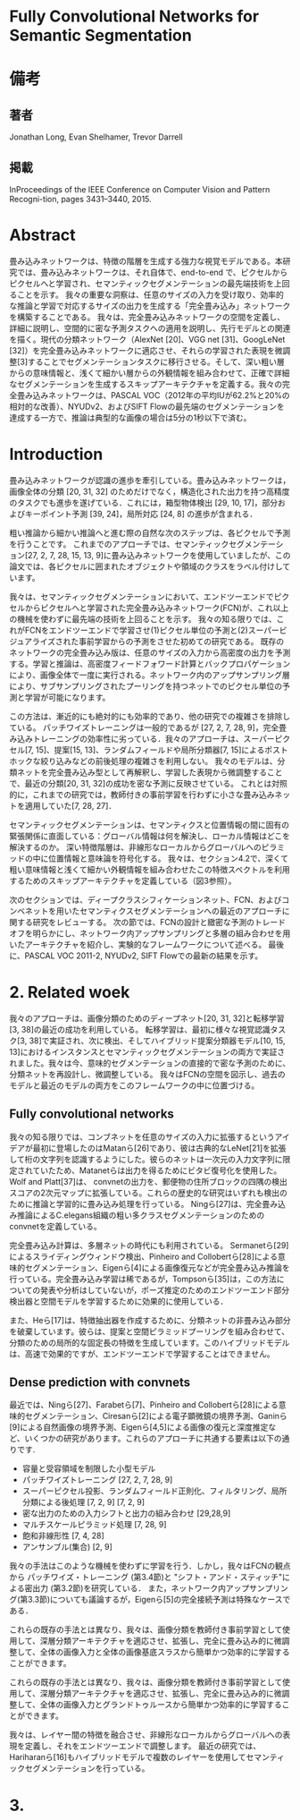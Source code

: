 # Fully Convolutional Networks for Semantic Segmentation

# 備考

## 著者
Jonathan Long, Evan Shelhamer, Trevor Darrell

## 掲載

InProceedings of the IEEE Conference on Computer Vision and Pattern Recogni-tion, pages 3431–3440, 2015.

# Abstract

畳み込みネットワークは、特徴の階層を生成する強力な視覚モデルである。本研究では、畳み込みネットワークは、それ自体で、end-to-end で、ピクセルからピクセルへと学習され、セマンティックセグメンテーションの最先端技術を上回ることを示す。 我々の重要な洞察は、任意のサイズの入力を受け取り、効率的な推論と学習で対応するサイズの出力を生成する「完全畳み込み」ネットワークを構築することである。 我々は、完全畳み込みネットワークの空間を定義し、詳細に説明し、空間的に密な予測タスクへの適用を説明し、先行モデルとの関連を描く。現代の分類ネットワーク（AlexNet [20]、VGG net [31]、GoogLeNet [32]）を完全畳み込みネットワークに適応させ、それらの学習された表現を微調整[3]することでセグメンテーションタスクに移行させる。そして、深い粗い層からの意味情報と、浅くて細かい層からの外観情報を組み合わせて、正確で詳細なセグメンテーションを生成するスキップアーキテクチャを定義する。我々の完全畳み込みネットワークは、PASCAL VOC（2012年の平均IUが62.2%と20%の相対的な改善）、NYUDv2、およびSIFT Flowの最先端のセグメンテーションを達成する一方で、推論は典型的な画像の場合は5分の1秒以下で済む。

# Introduction

畳み込みネットワークが認識の進歩を牽引している。畳み込みネットワークは，画像全体の分類 [20, 31, 32] のためだけでなく，構造化された出力を持つ高精度のタスクでも進歩を遂げている．これには，箱型物体検出 [29, 10, 17]，部分およびキーポイント予測 [39, 24]，局所対応 [24, 8] の進歩が含まれる．

粗い推論から細かい推論へと進む際の自然な次のステップは、各ピクセルで予測を行うことです。 これまでのアプローチでは、セマンティックセグメンテーション[27, 2, 7, 28, 15, 13, 9]に畳み込みネットワークを使用していましたが、この論文では、各ピクセルに囲まれたオブジェクトや領域のクラスをラベル付けしています。

我々は、セマンティックセグメンテーションにおいて、エンドツーエンドでピクセルからピクセルへと学習された完全畳み込みネットワーク(FCN)が、これ以上の機械を使わずに最先端の技術を上回ることを示す。 我々の知る限りでは、これがFCNをエンドツーエンドで学習させ(1)ピクセル単位の予測と(2)スーパービジュアライズされた事前学習からの予測をさせた初めての研究である。 既存のネットワークの完全畳み込み版は、任意のサイズの入力から高密度の出力を予測する。学習と推論は、高密度フィードフォワード計算とバックプロパゲーションにより、画像全体で一度に実行される。ネットワーク内のアップサンプリング層により、サブサンプリングされたプーリングを持つネットでのピクセル単位の予測と学習が可能になります。

この方法は、漸近的にも絶対的にも効率的であり、他の研究での複雑さを排除している。 パッチワイズトレーニングは一般的であるが [27, 2, 7, 28, 9]，完全畳み込みトレーニングの効率性に劣っている．我々のアプローチは、スーパーピクセル[7, 15]、提案[15, 13]、ランダムフィールドや局所分類器[7, 15]によるポストホックな絞り込みなどの前後処理の複雑さを利用しない。  我々のモデルは、分類ネットを完全畳み込み型として再解釈し、学習した表現から微調整することで、最近の分類[20, 31, 32]の成功を密な予測に反映させている。 これとは対照的に，これまでの研究では，教師付きの事前学習を行わずに小さな畳み込みネットを適用していた[7, 28, 27]．

セマンティックセグメンテーションは、セマンティクスと位置情報の間に固有の緊張関係に直面している：グローバル情報は何を解決し、ローカル情報はどこを解決するのか。 深い特徴階層は、非線形なローカルからグローバルへのピラミッドの中に位置情報と意味論を符号化する。 我々は、セクション4.2で、深くて粗い意味情報と浅くて細かい外観情報を組み合わせたこの特徴スペクトルを利用するためのスキップアーキテクチャを定義している（図3参照）。

次のセクションでは、ディープクラスシフィケーションネット、FCN、およびコンベネットを用いたセマンティクスセグメンテーションへの最近のアプローチに関する研究をレビューする。  次の節では、FCNの設計と緻密な予測のトレードオフを明らかにし、ネットワーク内アップサンプリングと多層の組み合わせを用いたアーキテクチャを紹介し、実験的なフレームワークについて述べる。  最後に、PASCAL VOC 2011-2, NYUDv2, SIFT Flowでの最新の結果を示す。

# 2. Related woek

我々のアプローチは、画像分類のためのディープネット[20, 31, 32]と転移学習[3, 38]の最近の成功を利用している。 転移学習は、最初に様々な視覚認識タスク[3, 38]で実証され、次に検出、そしてハイブリッド提案分類器モデル[10, 15, 13]におけるインスタンスとセマンティックセグメンテーションの両方で実証されました。我々は今、意味的セグメンテーションの直接的で密な予測のために、分類ネットを再設計し、微調整している。 我々はFCNの空間を図示し、過去のモデルと最近のモデルの両方をこのフレームワークの中に位置づける。

## Fully convolutional networks

我々の知る限りでは、コンブネットを任意のサイズの入力に拡張するというアイデアが最初に登場したのはMatanら[26]であり、彼は古典的なLeNet[21]を拡張して桁の文字列を認識するようにした。彼らのネットは一次元の入力文字列に限定されていたため、Matanetらは出力を得るためにビタビ復号化を使用した。Wolf and Platt[37]は、 convnetの出力を、郵便物の住所ブロックの四隅の検出スコアの2次元マップに拡張している。これらの歴史的な研究はいずれも検出のために推論と学習的に畳み込み処理を行っている。 Ningら[27]は、完全畳み込み推論によるC.elegans組織の粗い多クラスセグメンテーションのための convnetを定義している。

完全畳み込み計算は、多層ネットの時代にも利用されている。  Sermanetら[29]によるスライディングウィンドウ検出、Pinheiro and Collobertら[28]による意味的セグメンテーション、Eigenら[4]による画像復元などが完全畳み込み推論を行っている。完全畳み込み学習は稀であるが，Tompsonら[35]は，この方法についての発表や分析はしていないが，ポーズ推定のためのエンドツーエンド部分検出器と空間モデルを学習するために効果的に使用している．

また、Heら[17]は、特徴抽出器を作成するために、分類ネットの非畳み込み部分を破棄しています。彼らは、提案と空間ピラミッドプーリングを組み合わせて、分類のための局所的な固定長の特徴を生成しています。このハイブリッドモデルは、高速で効果的ですが、エンドツーエンドで学習することはできません。

## Dense prediction with convnets

最近では、Ningら[27]、Farabetら[7]、Pinheiro and Collobertら[28]による意味的セグメンテーション、Ciresanら[2]による電子顕微鏡の境界予測、Ganinら[9]による自然画像の境界予測、Eigenら[4,5]による画像の復元と深度推定など、いくつかの研究があります。これらのアプローチに共通する要素は以下の通りです.

* 容量と受容領域を制限した小型モデル
* パッチワイズトレーニング [27, 2, 7, 28, 9]
* スーパーピクセル投影、ランダムフィールド正則化、フィルタリング、局所分類による後処理 [7, 2, 9] [7, 2, 9]
* 密な出力のための入力シフトと出力の組み合わせ [29,28,9]
* マルチスケールピラミッド処理 [7, 28, 9]
* 飽和非線形性 [7, 4, 28]
* アンサンブル(集合) [2, 9]

我々の手法はこのような機械を使わずに学習を行う．しかし，我々はFCNの観点から パッチワイズ・トレーニング (第3.4節)と "シフト・アンド・スティッチ"による密出力 (第3.2節)を研究している． また，ネットワーク内アップサンプリング(第3.3節)についても議論するが，Eigenら[5]の完全接続予測は特殊なケースである．

これらの既存の手法とは異なり、我々は、画像分類を教師付き事前学習として使用して、深層分類アーキテクチャを適応させ、拡張し、完全に畳み込み的に微調整して、全体の画像入力と全体の画像基底スラスから簡単かつ効率的に学習することができます。

これらの既存の手法とは異なり、我々は、画像分類を教師付き事前学習として使用して、深層分類アーキテクチャを適応させ、拡張し、完全に畳み込み的に微調整して、全体の画像入力とグランドトゥルースから簡単かつ効率的に学習することができます。

我々は、レイヤー間の特徴を融合させ、非線形なローカルからグローバルへの表現を定義し、それをエンドツーエンドで調整します。  最近の研究では、Hariharanら[16]もハイブリッドモデルで複数のレイヤーを使用してセマンティックセグメンテーションを行っている。

# 3. 